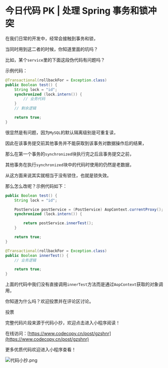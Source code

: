 # 今日代码 PK | 处理 Spring 事务和锁冲突

在我们日常的开发中，经常会接触到事务和锁，

当同时用到这二者的时候，你知道里面的坑吗？

比如，某个`service`里的下面这段伪代码有问题吗？

示例代码：

```java
@Transactional(rollbackFor = Exception.class)
public Boolean test() {
    String lock = "id";
    synchronized (lock.intern()) {
        // 业务代码
    }
    // 剩余逻辑

    return true;
}
```

很显然是有问题，因为`MySQL`的默认隔离级别是可重复读，

因此在该事务提交前其他事务并不能获取到该事务对数据操作后的结果，

那么在第一个事务的`synchronized`块执行完之后且事务提交之前，

其他事务在执行`synchronized`块中的代码时使用的仍然是老数据，

从这方面来说其实就相当于没有锁住，也就是锁失效。

那么怎么改呢？示例代码如下：

```java
public Boolean test() {
    String lock = "id";

    PostService postService = (PostService) AopContext.currentProxy();
    synchronized (lock.intern()) {

        return postService.innerTest();
    }

    return true;
}

@Transactional(rollbackFor = Exception.class)
public Boolean innerTest() {
    // 业务逻辑

    return true;
}
```

上面的代码中我们没有直接调用`innerTest`方法而是通过`AopContext`获取的对象调用，

你知道为什么吗？欢迎投票并在评论区讨论。

投票

完整代码片段来源于代码小抄，欢迎点击进入小程序阅读！

在线访问：[https://www.codecopy.cn/post/gzshnr](https://www.codecopy.cn/post/gzshnr)

更多优质代码欢迎进入小程序查看！

![代码小抄.png](..%2Fimgs%2F%E4%BB%A3%E7%A0%81%E5%B0%8F%E6%8A%84.png)


